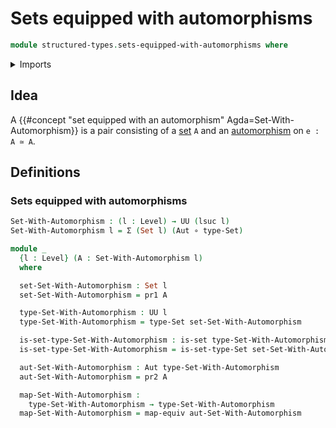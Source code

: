 # Sets equipped with automorphisms

```agda
module structured-types.sets-equipped-with-automorphisms where
```

<details><summary>Imports</summary>

```agda
open import foundation.automorphisms
open import foundation.dependent-pair-types
open import foundation.equivalences
open import foundation.function-types
open import foundation.sets
open import foundation.universe-levels
```

</details>

## Idea

A {{#concept "set equipped with an automorphism" Agda=Set-With-Automorphism}} is
a pair consisting of a [set](foundation.sets.md) `A` and an
[automorphism](foundation.automorphisms.md) on `e : A ≃ A`.

## Definitions

### Sets equipped with automorphisms

```agda
Set-With-Automorphism : (l : Level) → UU (lsuc l)
Set-With-Automorphism l = Σ (Set l) (Aut ∘ type-Set)

module _
  {l : Level} (A : Set-With-Automorphism l)
  where

  set-Set-With-Automorphism : Set l
  set-Set-With-Automorphism = pr1 A

  type-Set-With-Automorphism : UU l
  type-Set-With-Automorphism = type-Set set-Set-With-Automorphism

  is-set-type-Set-With-Automorphism : is-set type-Set-With-Automorphism
  is-set-type-Set-With-Automorphism = is-set-type-Set set-Set-With-Automorphism

  aut-Set-With-Automorphism : Aut type-Set-With-Automorphism
  aut-Set-With-Automorphism = pr2 A

  map-Set-With-Automorphism :
    type-Set-With-Automorphism → type-Set-With-Automorphism
  map-Set-With-Automorphism = map-equiv aut-Set-With-Automorphism
```
